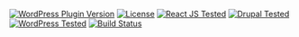 [![WordPress Plugin Version](https://img.shields.io/wordpress/plugin/v/query-monitor.svg?style=flat-square)](https://wordpress.org/plugins/query-monitor/)
[![License](https://img.shields.io/badge/license-GPL_v2%2B-blue.svg?style=flat-square)](http://opensource.org/licenses/GPL-2.0)
[![React JS Tested](https://img.shields.io/badge/React%20JS-updates-blue?style=flat-square)](https://wordpress.org/plugins/query-monitor/)
[![Drupal Tested](https://img.shields.io/badge/Drupal-updates-blue?style=flat-square)](https://wordpress.org/plugins/query-monitor/)
[![WordPress Tested](https://img.shields.io/wordpress/v/query-monitor.svg?style=flat-square)](https://wordpress.org/plugins/query-monitor/)
[![Build Status](https://img.shields.io/github/workflow/status/johnbillion/query-monitor/Test/develop?style=flat-square)](https://github.com/johnbillion/query-monitor/actions)
